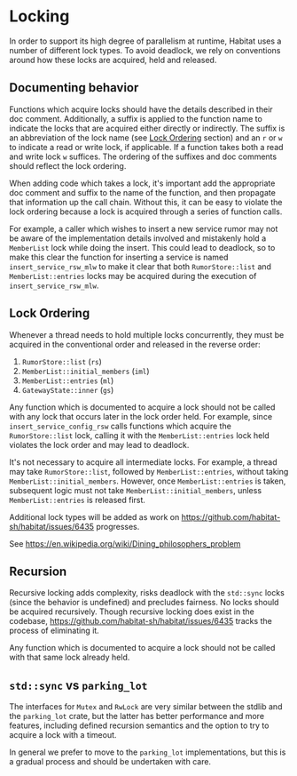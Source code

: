 # Locking

In order to support its high degree of parallelism at runtime, Habitat uses
a number of different lock types. To avoid deadlock, we rely on conventions
around how these locks are acquired, held and released.

## Documenting behavior

Functions which acquire locks should have the details described in their doc
comment. Additionally, a suffix is applied to the function name to indicate
the locks that are acquired either directly or indirectly. The suffix is an
abbreviation of the lock name (see [Lock Ordering](#lock-ordering) section)
and an `r` or `w` to indicate a read or write lock, if applicable. If a
function takes both a read and write lock `w` suffices. The ordering of the
suffixes and doc comments should reflect the lock ordering.

When adding code which takes a lock, it's important add the appropriate doc
comment and suffix to the name of the function, and then propagate that
information up the call chain. Without this, it can be easy to violate the
lock ordering because a lock is acquired through a series of function calls.

For example, a caller which wishes to insert a new service rumor may not be
aware of the implementation details involved and mistakenly hold a
`MemberList` lock while doing the insert. This could lead to deadlock, so
to make this clear the function for inserting a service is named
`insert_service_rsw_mlw` to make it clear that both `RumorStore::list` and
`MemberList::entries` locks may be acquired during the execution of
`insert_service_rsw_mlw`.

## Lock Ordering

Whenever a thread needs to hold multiple locks concurrently, they
must be acquired in the conventional order and released in the reverse order:

1. `RumorStore::list` (`rs`)
1. `MemberList::initial_members` (`iml`)
1. `MemberList::entries` (`ml`)
1. `GatewayState::inner` (`gs`)

Any function which is documented to acquire a lock should not be called with
any lock that occurs later in the lock order held. For example, since
`insert_service_config_rsw` calls functions which acquire the
`RumorStore::list` lock, calling it with the `MemberList::entries` lock held
violates the lock order and may lead to deadlock.

It's not necessary to acquire all intermediate locks. For example, a thread
may take `RumorStore::list`, followed by `MemberList::entries`, without
taking `MemberList::initial_members`. However, once `MemberList::entries`
is taken, subsequent logic must not take `MemberList::initial_members`,
unless `MemberList::entries` is released first.

Additional lock types will be added as work on https://github.com/habitat-sh/habitat/issues/6435
progresses.

See https://en.wikipedia.org/wiki/Dining_philosophers_problem

## Recursion

Recursive locking adds complexity, risks deadlock with the `std::sync` locks
(since the behavior is undefined) and precludes fairness. No locks should be
acquired recursively. Though recursive locking does exist in the codebase,
https://github.com/habitat-sh/habitat/issues/6435 tracks the process of
eliminating it.

Any function which is documented to acquire a lock should not be called with
that same lock already held.

## `std::sync` vs `parking_lot`

The interfaces for `Mutex` and `RwLock` are very similar between the stdlib
and the `parking_lot` crate, but the latter has better performance and more
features, including defined recursion semantics and the option to try to
acquire a lock with a timeout.

In general we prefer to move to the `parking_lot` implementations, but this
is a gradual process and should be undertaken with care.
